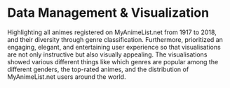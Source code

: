 # Data Management & Visualization

Highlighting all animes registered on MyAnimeList.net from 1917 to 2018, and their diversity through genre classification. 
Furthermore, prioritized an engaging, elegant, and entertaining user experience so that visualisations are not only instructive but also visually appealing. The visualisations showed various 
different things like which genres are popular among the different genders, the top-rated animes, and the distribution of MyAnimeList.net users around the world.
